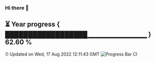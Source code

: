 ### Hi there 👋
⏳ Year progress { ██████████████████▁▁▁▁▁▁▁▁▁▁▁▁ } 62.60 %
---
⏰ Updated on Wed, 17 Aug 2022 12:11:43 GMT
![Progress Bar CI](https://github.com/Moyi321/Moyi321/workflows/Progress%20Bar%20CI/badge.svg)
